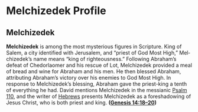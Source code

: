 # Melchizedek Profile

## Melchizedek

**Melchizedek** is among the most mysterious figures in Scripture. King of Salem, a city identified with Jerusalem, and “priest of God Most High,” Mel­chiz­edek’s name means “king of righteousness.” Following Abraham’s defeat of Chedorlaomer and his rescue of Lot, Melchizedek provided a meal of bread and wine for Abraham and his men. He then blessed Abraham, attributing Abraham’s victory over his enemies to God Most High. In response to Melchizedek’s blessing, Abraham gave the priest-king a tenth of everything he had. David mentions Melchizedek in the messianic [Psalm 110](https://www.esv.org/Psalms+110%3A1%E2%80%937/), and the writer of [Hebrews](https://www.esv.org/Hebrews+1%3A1%E2%80%9313%3A25/) presents Melchizedek as a foreshadowing of Jesus Christ, who is both priest and king. **([Genesis 14:18–20](https://www.esv.org/Genesis+14%3A18%E2%80%9320/))**

